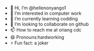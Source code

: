 - 👋 Hi, I’m @hellenonyango1
- 👀 I’m interested in computer work
- 🌱 I’m currently learning codding
- 💞️ I’m looking to collaborate on github
- 📫 How to reach me at oriang cdc
- 😄 Pronouns:hardworking
- ⚡ Fun fact: a joker

<!---
hellenonyango1/hellenonyango1 is a ✨ special ✨ repository because its `README.md` (this file) appears on your GitHub profile.
You can click the Preview link to take a look at your changes.
--->
